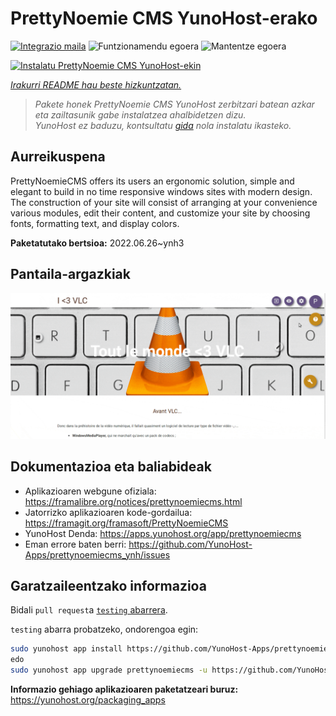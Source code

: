 <!--
Ohart ongi: README hau automatikoki sortu da <https://github.com/YunoHost/apps/tree/master/tools/readme_generator>ri esker
EZ editatu eskuz.
-->

# PrettyNoemie CMS YunoHost-erako

[![Integrazio maila](https://dash.yunohost.org/integration/prettynoemiecms.svg)](https://dash.yunohost.org/appci/app/prettynoemiecms) ![Funtzionamendu egoera](https://ci-apps.yunohost.org/ci/badges/prettynoemiecms.status.svg) ![Mantentze egoera](https://ci-apps.yunohost.org/ci/badges/prettynoemiecms.maintain.svg)

[![Instalatu PrettyNoemie CMS YunoHost-ekin](https://install-app.yunohost.org/install-with-yunohost.svg)](https://install-app.yunohost.org/?app=prettynoemiecms)

*[Irakurri README hau beste hizkuntzatan.](./ALL_README.md)*

> *Pakete honek PrettyNoemie CMS YunoHost zerbitzari batean azkar eta zailtasunik gabe instalatzea ahalbidetzen dizu.*  
> *YunoHost ez baduzu, kontsultatu [gida](https://yunohost.org/install) nola instalatu ikasteko.*

## Aurreikuspena

PrettyNoemieCMS offers its users an ergonomic solution, simple and elegant to build in no time responsive windows sites with modern design.
The construction of your site will consist of arranging at your convenience various modules, edit their content, and customize your site by choosing fonts, formatting text, and display colors.


**Paketatutako bertsioa:** 2022.06.26~ynh3

## Pantaila-argazkiak

![PrettyNoemie CMS(r)en pantaila-argazkia](./doc/screenshots/pages-framasite-theme-light.gif)

## Dokumentazioa eta baliabideak

- Aplikazioaren webgune ofiziala: <https://framalibre.org/notices/prettynoemiecms.html>
- Jatorrizko aplikazioaren kode-gordailua: <https://framagit.org/framasoft/PrettyNoemieCMS>
- YunoHost Denda: <https://apps.yunohost.org/app/prettynoemiecms>
- Eman errore baten berri: <https://github.com/YunoHost-Apps/prettynoemiecms_ynh/issues>

## Garatzaileentzako informazioa

Bidali `pull request`a [`testing` abarrera](https://github.com/YunoHost-Apps/prettynoemiecms_ynh/tree/testing).

`testing` abarra probatzeko, ondorengoa egin:

```bash
sudo yunohost app install https://github.com/YunoHost-Apps/prettynoemiecms_ynh/tree/testing --debug
edo
sudo yunohost app upgrade prettynoemiecms -u https://github.com/YunoHost-Apps/prettynoemiecms_ynh/tree/testing --debug
```

**Informazio gehiago aplikazioaren paketatzeari buruz:** <https://yunohost.org/packaging_apps>
